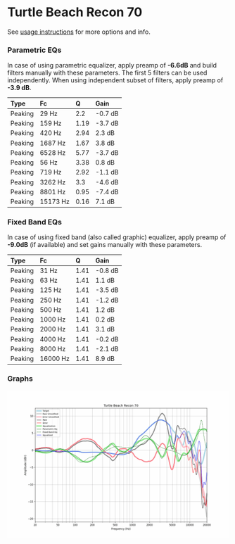 # Turtle Beach Recon 70
See [usage instructions](https://github.com/jaakkopasanen/AutoEq#usage) for more options and info.

### Parametric EQs
In case of using parametric equalizer, apply preamp of **-6.6dB** and build filters manually
with these parameters. The first 5 filters can be used independently.
When using independent subset of filters, apply preamp of **-3.9 dB**.

| Type    | Fc       |    Q | Gain    |
|:--------|:---------|:-----|:--------|
| Peaking | 29 Hz    | 2.2  | -0.7 dB |
| Peaking | 159 Hz   | 1.19 | -3.7 dB |
| Peaking | 420 Hz   | 2.94 | 2.3 dB  |
| Peaking | 1687 Hz  | 1.67 | 3.8 dB  |
| Peaking | 6528 Hz  | 5.77 | -3.7 dB |
| Peaking | 56 Hz    | 3.38 | 0.8 dB  |
| Peaking | 719 Hz   | 2.92 | -1.1 dB |
| Peaking | 3262 Hz  | 3.3  | -4.6 dB |
| Peaking | 8801 Hz  | 0.95 | -7.4 dB |
| Peaking | 15173 Hz | 0.16 | 7.1 dB  |

### Fixed Band EQs
In case of using fixed band (also called graphic) equalizer, apply preamp of **-9.0dB**
(if available) and set gains manually with these parameters.

| Type    | Fc       |    Q | Gain    |
|:--------|:---------|:-----|:--------|
| Peaking | 31 Hz    | 1.41 | -0.8 dB |
| Peaking | 63 Hz    | 1.41 | 1.1 dB  |
| Peaking | 125 Hz   | 1.41 | -3.5 dB |
| Peaking | 250 Hz   | 1.41 | -1.2 dB |
| Peaking | 500 Hz   | 1.41 | 1.2 dB  |
| Peaking | 1000 Hz  | 1.41 | 0.2 dB  |
| Peaking | 2000 Hz  | 1.41 | 3.1 dB  |
| Peaking | 4000 Hz  | 1.41 | -0.2 dB |
| Peaking | 8000 Hz  | 1.41 | -2.1 dB |
| Peaking | 16000 Hz | 1.41 | 8.9 dB  |

### Graphs
![](./Turtle%20Beach%20Recon%2070.png)